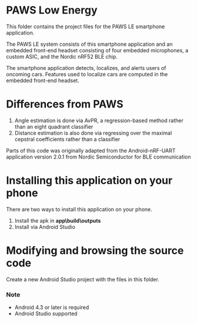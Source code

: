 # PAWS Low Energy

This folder contains the project files for the PAWS LE smartphone application.

The PAWS LE system consists of this smartphone application and an embedded front-end headset consisting of four embedded microphones, a custom ASIC, and the Nordic nRF52 BLE chip.

The smartphone application detects, localizes, and alerts users of oncoming cars. Features used to localize cars are computed in the embedded front-end headset.

# Differences from PAWS
1. Angle estimation is done via AvPR, a regression-based method rather than an eight quadrant classifier
2. Distance estimation is also done via regressing over the maximal cepstral coefficients rather than a classifier

Parts of this code was originally adapted from the Android-nRF-UART application version 2.0.1 from Nordic Semiconductor for BLE communication

# Installing this application on your phone

There are two ways to install this application on your phone.

1. Install the apk in **app\build\outputs**
2. Install via Android Studio

# Modifying and browsing the source code

Create a new Android Studio project with the files in this folder.

### Note
- Android 4.3 or later is required
- Android Studio supported